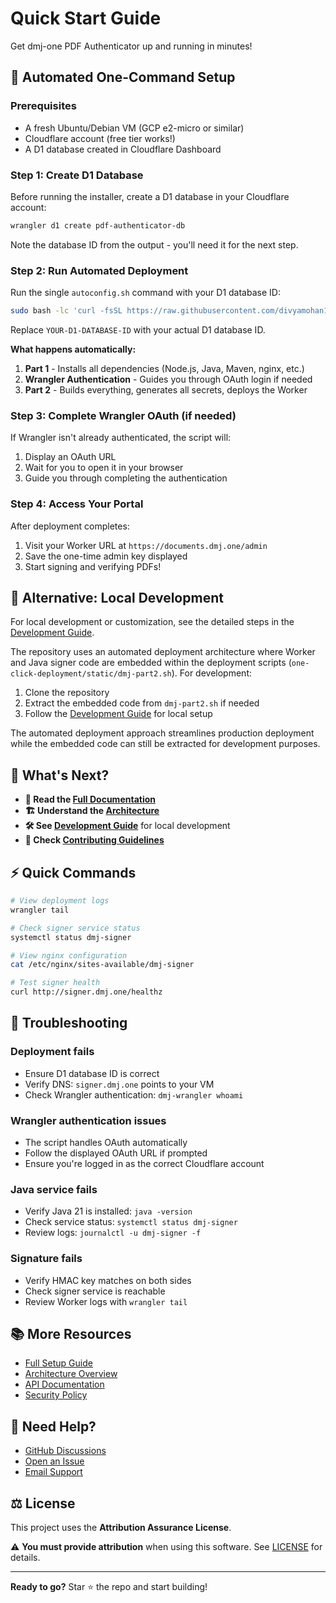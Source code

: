 # Quick Start Guide

Get dmj-one PDF Authenticator up and running in minutes!

## 🚀 Automated One-Command Setup

### Prerequisites
- A fresh Ubuntu/Debian VM (GCP e2-micro or similar)
- Cloudflare account (free tier works!)
- A D1 database created in Cloudflare Dashboard

### Step 1: Create D1 Database

Before running the installer, create a D1 database in your Cloudflare account:

```bash
wrangler d1 create pdf-authenticator-db
```

Note the database ID from the output - you'll need it for the next step.

### Step 2: Run Automated Deployment

Run the single `autoconfig.sh` command with your D1 database ID:

```bash
sudo bash -lc 'curl -fsSL https://raw.githubusercontent.com/divyamohan1993/dmj-one-pdf-authenticator/refs/heads/main/one-click-deployment/static/autoconfig.sh?nocache=$(date +%s) | sudo bash -s -- YOUR-D1-DATABASE-ID'
```

Replace `YOUR-D1-DATABASE-ID` with your actual D1 database ID.

**What happens automatically:**
1. **Part 1** - Installs all dependencies (Node.js, Java, Maven, nginx, etc.)
2. **Wrangler Authentication** - Guides you through OAuth login if needed
3. **Part 2** - Builds everything, generates all secrets, deploys the Worker

### Step 3: Complete Wrangler OAuth (if needed)

If Wrangler isn't already authenticated, the script will:
1. Display an OAuth URL
2. Wait for you to open it in your browser
3. Guide you through completing the authentication

### Step 4: Access Your Portal

After deployment completes:
1. Visit your Worker URL at `https://documents.dmj.one/admin`
2. Save the one-time admin key displayed
3. Start signing and verifying PDFs!

## 🎯 Alternative: Local Development

For local development or customization, see the detailed steps in the [Development Guide](.github/DEVELOPMENT.md).

The repository uses an automated deployment architecture where Worker and Java signer code are embedded within the deployment scripts (`one-click-deployment/static/dmj-part2.sh`). For development:

1. Clone the repository
2. Extract the embedded code from `dmj-part2.sh` if needed
3. Follow the [Development Guide](.github/DEVELOPMENT.md) for local setup

The automated deployment approach streamlines production deployment while the embedded code can still be extracted for development purposes.

## 🎯 What's Next?

- **📖 Read the [Full Documentation](README.md)**
- **🏗️ Understand the [Architecture](ARCHITECTURE.md)**
- **🛠️ See [Development Guide](DEVELOPMENT.md)** for local development
- **🤝 Check [Contributing Guidelines](.github/CONTRIBUTING.md)**

## ⚡ Quick Commands

```bash
# View deployment logs
wrangler tail

# Check signer service status
systemctl status dmj-signer

# View nginx configuration
cat /etc/nginx/sites-available/dmj-signer

# Test signer health
curl http://signer.dmj.one/healthz
```

## 🐛 Troubleshooting

### Deployment fails
- Ensure D1 database ID is correct
- Verify DNS: `signer.dmj.one` points to your VM
- Check Wrangler authentication: `dmj-wrangler whoami`

### Wrangler authentication issues
- The script handles OAuth automatically
- Follow the displayed OAuth URL if prompted
- Ensure you're logged in as the correct Cloudflare account

### Java service fails
- Verify Java 21 is installed: `java -version`
- Check service status: `systemctl status dmj-signer`
- Review logs: `journalctl -u dmj-signer -f`

### Signature fails
- Verify HMAC key matches on both sides
- Check signer service is reachable
- Review Worker logs with `wrangler tail`

## 📚 More Resources

- [Full Setup Guide](one-click-deployment/readme.md)
- [Architecture Overview](ARCHITECTURE.md)
- [API Documentation](docs/API.md)
- [Security Policy](SECURITY.md)

## 💬 Need Help?

- [GitHub Discussions](https://github.com/divyamohan1993/dmj-one-pdf-authenticator/discussions)
- [Open an Issue](https://github.com/divyamohan1993/dmj-one-pdf-authenticator/issues/new/choose)
- [Email Support](mailto:contact@dmj.one)

## ⚖️ License

This project uses the **Attribution Assurance License**. 

⚠️ **You must provide attribution** when using this software. See [LICENSE](LICENSE) for details.

---

**Ready to go?** Star ⭐ the repo and start building!
